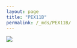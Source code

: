 ```yaml
---
layout: page
title: "PEX11B"
permalink: /_mds/PEX11B/
---
```


![](../../algns0/5HSAA078949_aln_report.png?raw=true)